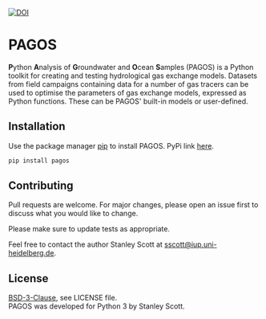 [![DOI](https://zenodo.org/badge/914986668.svg)](https://doi.org/10.5281/zenodo.15675620)
# PAGOS
**P**ython **A**nalysis of **G**roundwater and **O**cean **S**amples (PAGOS) is a Python toolkit for creating and testing hydrological gas exchange models. Datasets from field campaigns containing data for a number of gas tracers can be used to optimise the parameters of gas exchange models, expressed as Python functions. These can be PAGOS' built-in models or user-defined.

## Installation

Use the package manager [pip](https://pip.pypa.io/en/stable/) to install PAGOS.
PyPi link [here](https://pypi.org/project/pagos/).

```bash
pip install pagos
```

## Contributing

Pull requests are welcome. For major changes, please open an issue first
to discuss what you would like to change.

Please make sure to update tests as appropriate.

Feel free to contact the author Stanley Scott at [sscott@iup.uni-heidelberg.de](mailto:sscott@iup.uni-heidelberg.de?subject=PAGOS).

## License

[BSD-3-Clause](https://opensource.org/license/bsd-3-clause), see LICENSE file.\
PAGOS was developed for Python 3 by Stanley Scott.